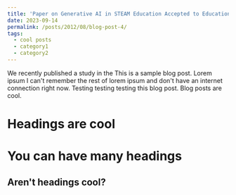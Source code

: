 ```yaml
---
title: 'Paper on Generative AI in STEAM Education Accepted to Education and Information Technologies'
date: 2023-09-14
permalink: /posts/2012/08/blog-post-4/
tags:
  - cool posts
  - category1
  - category2
---
```


We recently published a study in the This is a sample blog post. Lorem ipsum I can't remember the rest of lorem ipsum and don't have an internet connection right now. Testing testing testing this blog post. Blog posts are cool.

Headings are cool
======

You can have many headings
======

Aren't headings cool?
------
